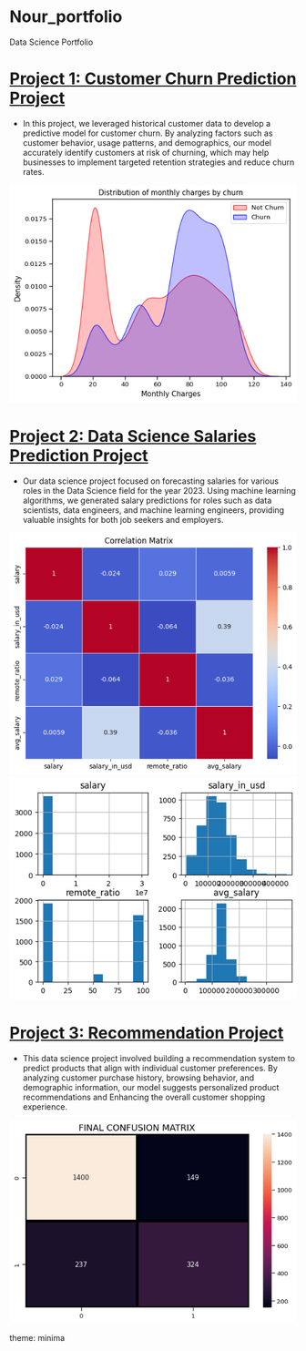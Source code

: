 # Nour_portfolio
Data Science Portfolio

# [Project 1: Customer Churn Prediction Project](https://github.com/Nournnabil/Projects/blob/main/Cust_Churn.ipynb) 

- In this project, we leveraged historical customer data to develop a predictive model for customer churn. By analyzing factors such as customer behavior, usage patterns, and demographics, our model accurately identify customers at risk of churning, which may help businesses to implement targeted retention strategies and reduce churn rates.

![](https://github.com/Nournnabil/Nour_portfolio/blob/main/images/monthlyChagesXchurn.png?raw=true)
 
# [Project 2: Data Science Salaries Prediction Project](https://github.com/Nournnabil/Projects/blob/main/DS_field.ipynb)

- Our data science project focused on forecasting salaries for various roles in the Data Science field for the year 2023. Using machine learning algorithms, we generated salary predictions for roles such as data scientists, data engineers, and machine learning engineers, providing valuable insights for both job seekers and employers.

![](https://github.com/Nournnabil/Nour_portfolio/blob/main/images/corr_matx_salaries.png?raw=true)
![](https://github.com/Nournnabil/Nour_portfolio/blob/main/images/distribution_hist.png?raw=true)

# [Project 3: Recommendation Project](https://github.com/Nournnabil/Projects/blob/main/productRecomm.ipynb)

- This data science project involved building a recommendation system to predict products that align with individual customer preferences. By analyzing customer purchase history, browsing behavior, and demographic information, our model suggests personalized product recommendations and Enhancing the overall customer shopping experience.

![](https://github.com/Nournnabil/Nour_portfolio/blob/main/images/models_confMatrix.png?raw=true) 

theme: minima
